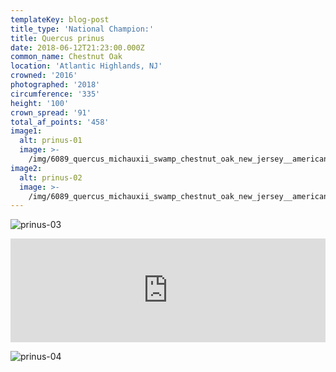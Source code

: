 ```yaml
---
templateKey: blog-post
title_type: 'National Champion:'
title: Quercus prinus
date: 2018-06-12T21:23:00.000Z
common_name: Chestnut Oak
location: 'Atlantic Highlands, NJ'
crowned: '2016'
photographed: '2018'
circumference: '335'
height: '100'
crown_spread: '91'
total_af_points: '458'
image1:
  alt: prinus-01
  image: >-
    /img/6089_quercus_michauxii_swamp_chestnut_oak_new_jersey__american_forests_brian_kelley_6_9_2018_2.jpg
image2:
  alt: prinus-02
  image: >-
    /img/6089_quercus_michauxii_swamp_chestnut_oak_new_jersey__american_forests_brian_kelley_6_9_2018_canopy.jpg
---
```

![prinus-03](/img/6089_quercus_michauxii_swamp_chestnut_oak_new_jersey__american_forests_brian_kelley_6_9_2018_1.jpg)

<iframe width="100%" height="166" scrolling="no" frameborder="no" allow="autoplay" src="https://w.soundcloud.com/player/?url=https%3A//api.soundcloud.com/tracks/611914086&color=%23ff5500&auto_play=false&hide_related=false&show_comments=true&show_user=true&show_reposts=false&show_teaser=true"></iframe>

![prinus-04](/img/6089_quercus_michauxii_swamp_chestnut_oak_new_jersey__american_forests_brian_kelley_6_9_2018_with_owner.jpg)
